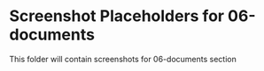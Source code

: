 # Screenshot Placeholders for 06-documents
This folder will contain screenshots for 06-documents section
